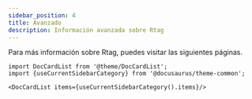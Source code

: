```yaml
---
sidebar_position: 4
title: Avanzado
description: Información avanzada sobre Rtag
---
```


Para más información sobre Rtag, puedes visitar las siguientes páginas.

```mdx-code-block
import DocCardList from '@theme/DocCardList';
import {useCurrentSidebarCategory} from '@docusaurus/theme-common';

<DocCardList items={useCurrentSidebarCategory().items}/>
```
